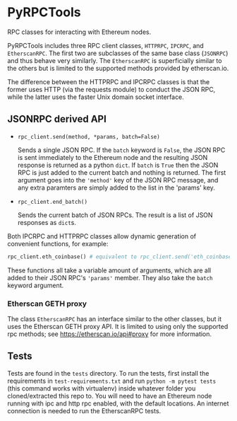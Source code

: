 # PyRPCTools
RPC classes for interacting with Ethereum nodes.

PyRPCTools includes three RPC client classes, `HTTPRPC`, `IPCRPC`, and `EtherscanRPC`. The first two are subclasses of the same base class (`JSONRPC`)
and thus behave very similarly. The `EtherscanRPC` is superficially similar to the others but is limited to the supported methods provided by etherscan.io.

The difference between the HTTPRPC and IPCRPC classes is that the former uses HTTP (via the requests module) to conduct the JSON RPC, while the latter uses the faster Unix domain socket interface. 


## JSONRPC derived API

* `rpc_client.send(method, *params, batch=False)`

   Sends a single JSON RPC. If the `batch` keyword is `False`, the JSON RPC is sent immediately to the Ethereum node and the resulting JSON response is returned as a python `dict`. If `batch` is `True` then the JSON RPC is just added to the current batch and nothing is returned. The first argument goes into the `'method'` key of the JSON RPC message, and any extra paramters are simply added to the list in the 'params' key.

* `rpc_client.end_batch()`

   Sends the current batch of JSON RPCs. The result is a list of JSON responses as `dict`s.

Both IPCRPC and HTTPRPC classes allow dynamic generation of convenient functions, for example:
```python
rpc_client.eth_coinbase() # equivalent to rpc_client.send('eth_coinbase')
```
These functions all take a variable amount of arguments, which are all added to their JSON RPC's `'params'` member.
They also take the `batch` keyword argument.

### Etherscan GETH proxy
The class `EtherscanRPC` has an interface similar to the other classes, but it uses the Etherscan GETH proxy API. It is limited to using only the supported rpc methods; see https://etherscan.io/api#proxy for more information.

## Tests

Tests are found in the `tests` directory. To run the tests, first install the requirements in `test-requirements.txt` and run `python -m pytest tests` (this command works with virtualenv) inside whatever folder you cloned/extracted this repo to. You will need to have an Ethereum node running with ipc and http rpc enabled, with the default locations. An internet connection is needed to run the EtherscanRPC tests.
